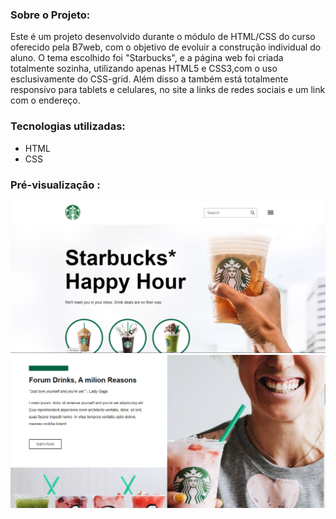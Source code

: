 ### Sobre o Projeto:

Este é um projeto desenvolvido durante o módulo de HTML/CSS do curso oferecido pela B7web, com o objetivo de evoluir a construção individual do aluno. O tema escolhido foi "Starbucks", e a página web foi criada totalmente sozinha, utilizando apenas HTML5 e CSS3,com o uso esclusivamente do CSS-grid. Além disso a também está totalmente responsivo para tablets e celulares, no site a links de redes sociais e um link com o endereço.
</br>
### Tecnologias utilizadas:
<div>
    <ul>
        <li>HTML</li>
        <li>CSS</li>
    </ul>
</div>

### Pré-visualização :
<img src="midia.readme/foto-1.png" alt="">
<img src="midia.readme/foto-2.png" alt="">

